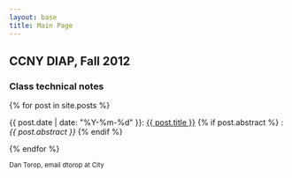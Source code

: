 ```yaml
---
layout: base
title: Main Page
---
```


CCNY DIAP, Fall 2012
-------

### Class technical notes

{% for post in site.posts %}
<p>{{ post.date | date: "%Y-%m-%d" }}: <a href="{{ site.baseurl }}{{ post.url }}">{{ post.title }}</a>
{% if post.abstract %}
: <i> {{ post.abstract }} </i>
{% endif %}
</p>
{% endfor %}

<br/>

<small>Dan Torop, email dtorop at City</small>
